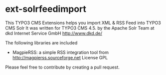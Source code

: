 # ext-solrfeedimport
This TYPO3 CMS Extensions helps you import XML &amp; RSS Feed into TYPO3 CMS Solr 
It was written for TYPO3 CMS 4.5. by the Apache Solr Team at dkd Internet Service GmbH http://www.dkd.de/

The following libraries are included

* MagpieRSS: a simple RSS integration tool from http://magpierss.sourceforge.net License GPL

Please feel free to contribute by creating a pull request.
